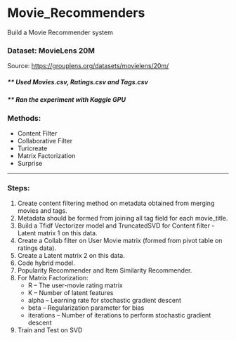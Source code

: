 # Movie_Recommenders

Build a Movie Recommender system

### Dataset: MovieLens 20M 

Source: https://grouplens.org/datasets/movielens/20m/

##### ** Used Movies.csv, Ratings.csv and Tags.csv

##### ** Ran the experiment with Kaggle GPU

### Methods:
- Content Filter
- Collaborative Filter
- Turicreate
- Matrix Factorization
- Surprise
___

### Steps:

1. Create content filtering method on metadata obtained from merging movies and tags.
2. Metadata should be formed from joining all tag field for each movie_title.
3. Build a Tfidf Vectorizer model and TruncatedSVD for Content filter - Latent matrix 1 on this data.
4. Create a Collab filter on User Movie matrix (formed from pivot table on ratings data).
5. Create a Latent matrix 2 on this data.
6. Code hybrid model.
7. Popularity Recommender and Item Similarity Recommender.
8. For Matrix Factorization:
      - R – The user-movie rating matrix
      - K – Number of latent features
      - alpha – Learning rate for stochastic gradient descent
      - beta – Regularization parameter for bias
      - iterations – Number of iterations to perform stochastic gradient descent
9. Train and Test on SVD

